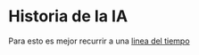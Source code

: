 # Historia de la IA

Para esto es mejor recurrir a una [linea del tiempo](https://www.timetoast.com/timelines/linea-del-tiempo-de-la-inteligencia-artificial-ia)